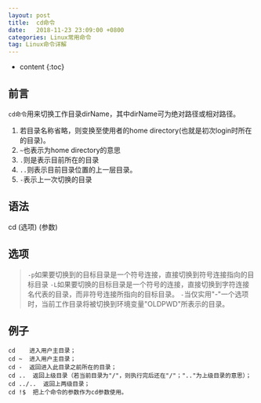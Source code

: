 ```yaml
---
layout: post
title:  cd命令
date:   2018-11-23 23:09:00 +0800
categories: Linux常用命令
tag: Linux命令详解
---
```


* content
{:toc}

## 前言

`cd命令`用来切换工作目录dirName，其中dirName可为绝对路径或相对路径。

1. 若目录名称省略，则变换至使用者的home directory(也就是初次login时所在的目录)。
2. `~`也表示为home directory的意思
3. `.`则是表示目前所在的目录
4. `..`则表示目前目录位置的上一层目录。
5. `-`表示上一次切换的目录

## 语法

cd (选项) (参数)

## 选项

> `-p`如果要切换到的目标目录是一个符号连接，直接切换到符号连接指向的目标目录
> `-L`如果要切换的目标目录是一个符号的连接，直接切换到字符连接名代表的目录，而非符号连接所指向的目标目录。
> `-`当仅实用"-"一个选项时，当前工作目录将被切换到环境变量"OLDPWD"所表示的目录。

## 例子

```
cd    进入用户主目录；
cd ~  进入用户主目录；
cd -  返回进入此目录之前所在的目录；
cd ..  返回上级目录（若当前目录为"/"，则执行完后还在"/"；".."为上级目录的意思）；
cd ../..  返回上两级目录；
cd !$  把上个命令的参数作为cd参数使用。
```